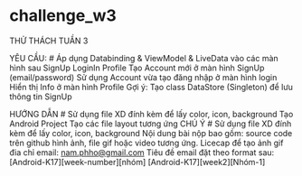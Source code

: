 # challenge_w3
THỬ THÁCH TUẦN 3

YÊU CẦU: #
Áp dụng Databinding & ViewModel & LiveData vào các màn hình sau
SignUp
LoginIn
Profile
Tạo Account mới ở màn hình SignUp (email/password)
Sử dụng Account vừa tạo đăng nhập ở màn hình login
Hiển thị Info ở màn hình Profile
Gợi ý:
Tạo class DataStore (Singleton) để lưu thông tin SignUp

HƯỚNG DẪN #
Sử dụng file XD đính kèm để lấy color, icon, background
Tạo Android Project
Tạo các file layout tương ứng
CHÚ Ý #
Sử dụng file XD đính kèm để lấy color, icon, background
Nội dung bài nộp bao gồm:
source code trên github
hình ảnh, file gif hoặc video tương ứng. Licecap để tạo ảnh gif
đia chỉ email: nam.phho@gmail.com
Tiêu đề email đặt theo format sau: [Android-K17][week-number][nhóm]
[Android-K17][week2][Nhóm-1]
